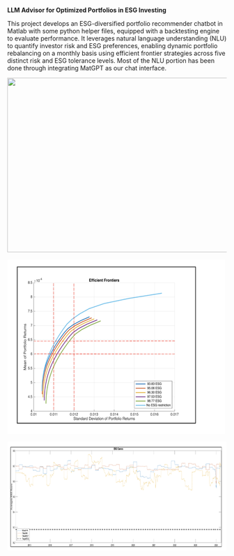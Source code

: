 **LLM Advisor for Optimized Portfolios in ESG Investing**

This project develops an ESG-diversified portfolio recommender chatbot in Matlab with some python helper files, equipped with a backtesting engine to evaluate performance. It leverages natural language understanding (NLU) to quantify investor risk and ESG preferences, enabling dynamic portfolio rebalancing on a monthly basis using efficient frontier strategies across five distinct risk and ESG tolerance levels. Most of the NLU portion has been done through integrating MatGPT as our chat interface.

<p align="left">
<img src="images/Chatbot_Preview_GIF_3.gif" width="600" height="400">
</p>

<p align="left">
<img src="images/ESG_EfficientFrontier.png" width="500" height="400">
</p>

<p align="left">
<img src="images/Differently_Optimized_ESG_Curves.png" width="600" height="250">
</p>












